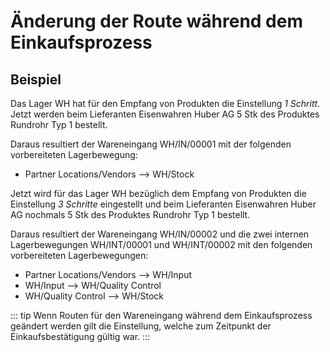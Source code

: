 # Änderung der Route während dem Einkaufsprozess

## Beispiel
Das Lager WH hat für den Empfang von Produkten die Einstellung *1 Schritt*. Jetzt werden beim Lieferanten Eisenwahren Huber AG 5 Stk des Produktes Rundrohr Typ 1 bestellt.

Daraus resultiert der Wareneingang WH/IN/00001 mit der folgenden vorbereiteten Lagerbewegung:

- Partner Locations/Vendors --> WH/Stock

Jetzt wird für das Lager WH bezüglich dem Empfang von Produkten die Einstellung *3 Schritte* eingestellt und beim Lieferanten Eisenwahren Huber AG nochmals 5 Stk des Produktes Rundrohr Typ 1 bestellt.

Daraus resultiert der Wareneingang WH/IN/00002 und die zwei internen Lagerbewegungen WH/INT/00001 und WH/INT/00002 mit den folgenden vorbereiteten Lagerbewegungen:

- Partner Locations/Vendors --> WH/Input
- WH/Input --> WH/Quality Control
- WH/Quality Control --> WH/Stock

::: tip
Wenn Routen für den Wareneingang während dem Einkaufsprozess geändert werden gilt die Einstellung, welche zum Zeitpunkt der Einkaufsbestätigung gültig war.
:::

